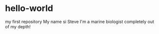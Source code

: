 # hello-world
my first repository
My name si Steve I'm a marine biologist completely out of my depth!
